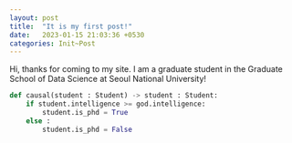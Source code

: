 ```yaml
---
layout: post
title:  "It is my first post!"
date:   2023-01-15 21:03:36 +0530
categories: Init~Post
---
```

Hi, thanks for coming to my site. I am a graduate student in the Graduate School of Data Science at Seoul National University! 

```python
def causal(student : Student) -> student : Student:
	if student.intelligence >= god.intelligence:
		student.is_phd = True
	else :
		student.is_phd = False

```



